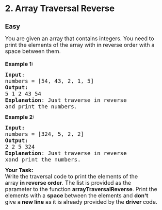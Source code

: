 # 2. Array Traversal Reverse
## Easy 
<div class="problem-statement">
                <p></p><p><span style="font-size:18px">You are given an array that contains integers. You need to print the elements of the array with in reverse order with a space between them.<br>
<br>
<strong>Example 1:</strong></span></p>

<pre><span style="font-size:18px"><strong>Input</strong>:
numbers = [54, 43, 2, 1, 5]
<strong>Output:</strong> 
5 1 2 43 54
<strong>Explanation</strong>: Just traverse in reverse
and print the numbers.
</span></pre>

<p><span style="font-size:18px"><strong>Example 2:</strong></span></p>

<pre><span style="font-size:18px"><strong>Input:</strong>
numbers = [324, 5, 2, 2]
<strong>Output:
</strong>2 2 5 324
<strong>Explanation</strong>: Just traverse in reverse
xand print the numbers.
</span></pre>

<p><span style="font-size:18px"><strong>Your Task:&nbsp; </strong><br>
Write the traversal code to print the elements of the array&nbsp;<strong>in reverse order</strong>. The list is provided as the parameter to the function <strong>arrayTraversalReverse</strong>. Print the elements with a <strong>space </strong>between the elements and <strong>don't </strong>give a<strong> new line</strong> as it is already provided by the <strong>driver </strong>code.</span></p>
 <p></p>
            </div>